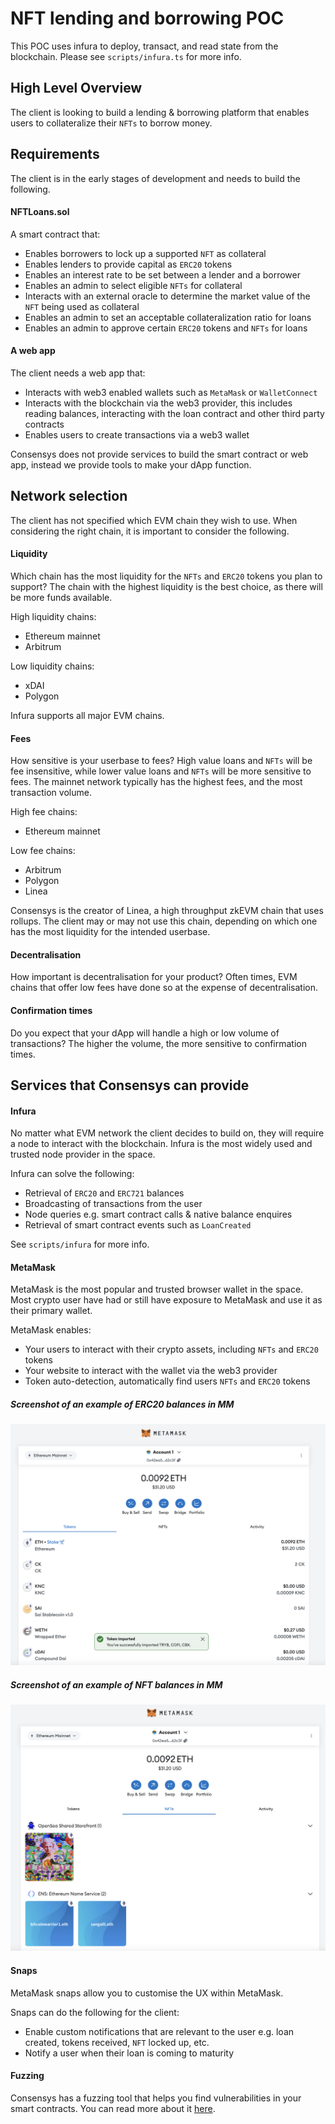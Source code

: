 # NFT lending and borrowing POC
This POC uses infura to deploy, transact, and read state from the blockchain. Please see `scripts/infura.ts` for more info.

## High Level Overview
The client is looking to build a lending & borrowing platform that enables users to collateralize their `NFTs` to borrow money. 

## Requirements
The client is in the early stages of development and needs to build the following. 

#### NFTLoans.sol
A smart contract that:
- Enables borrowers to lock up a supported `NFT` as collateral
- Enables lenders to provide capital as `ERC20` tokens 
- Enables an interest rate to be set between a lender and a borrower
- Enables an admin to select eligible `NFTs` for collateral
- Interacts with an external oracle to determine the market value of the `NFT` being used as collateral
- Enables an admin to set an acceptable collateralization ratio for loans 
- Enables an admin to approve certain `ERC20` tokens and `NFTs` for loans

#### A web app
The client needs a web app that:
- Interacts with web3 enabled wallets such as `MetaMask` or `WalletConnect`
- Interacts with the blockchain via the web3 provider, this includes reading balances, interacting with the loan contract and other third party contracts 
- Enables users to create transactions via a web3 wallet

Consensys does not provide services to build the smart contract or web app, instead we provide tools to make your dApp function.

## Network selection
The client has not specified which EVM chain they wish to use. When considering the right chain, it is important to consider the following.

#### Liquidity
Which chain has the most liquidity for the `NFTs` and `ERC20` tokens you plan to support? The chain with the highest liquidity is the best choice, as there will be more funds available. 

High liquidity chains:
- Ethereum mainnet
- Arbitrum

Low liquidity chains:
- xDAI
- Polygon

Infura supports all major EVM chains. 

#### Fees
How sensitive is your userbase to fees? High value loans and `NFTs` will be fee insensitive, while lower value loans and `NFTs` will be more sensitive to fees. The mainnet network typically has the highest fees, and the most transaction volume. 

High fee chains:
- Ethereum mainnet

Low fee chains:
- Arbitrum
- Polygon
- Linea

Consensys is the creator of Linea, a high throughput zkEVM chain that uses rollups. The client may or may not use this chain, depending on which one has the most liquidity for the intended userbase.  

#### Decentralisation
How important is decentralisation for your product? Often times, EVM chains that offer low fees have done so at the expense of decentralisation. 

#### Confirmation times 
Do you expect that your dApp will handle a high or low volume of transactions? The higher the volume, the more sensitive to confirmation times.

## Services that Consensys can provide 

#### Infura 
No matter what EVM network the client decides to build on, they will require a node to interact with the blockchain. Infura is the most widely used and trusted node provider in the space.

Infura can solve the following:
- Retrieval of `ERC20` and `ERC721` balances 
- Broadcasting of transactions from the user 
- Node queries e.g. smart contract calls & native balance enquires
- Retrieval of smart contract events such as `LoanCreated`

See `scripts/infura` for more info. 

#### MetaMask
MetaMask is the most popular and trusted browser wallet in the space. Most crypto user have had or still have exposure to MetaMask and use it as their primary wallet. 

MetaMask enables:
- Your users to interact with their crypto assets, including `NFTs` and `ERC20` tokens
- Your website to interact with the wallet via the web3 provider 
- Token auto-detection, automatically find users `NFTs` and `ERC20` tokens

##### Screenshot of an example of ERC20 balances in MM
![Screenshot of ERC20 token balances in MM](./images/ERC20.png)

##### Screenshot of an example of NFT balances in MM
![Screenshot of NFTs in MM](./images/NFTs.png)

#### Snaps
MetaMask snaps allow you to customise the UX within MetaMask.

Snaps can do the following for the client:
- Enable custom notifications that are relevant to the user e.g. loan created, tokens received, `NFT` locked up, etc.
- Notify a user when their loan is coming to maturity

#### Fuzzing
Consensys has a fuzzing tool that helps you find vulnerabilities in your smart contracts. You can read more about it [here](https://consensys.io/diligence/fuzzing/).
